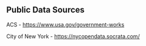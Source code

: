 
## Public Data Sources

ACS - https://www.usa.gov/government-works

City of New York - https://nycopendata.socrata.com/

